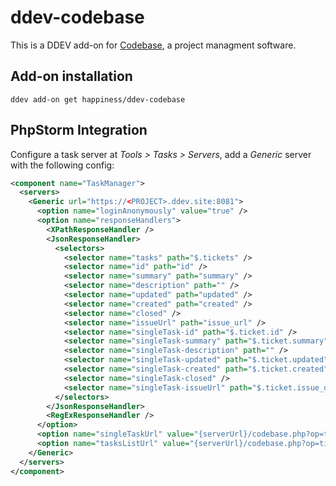 # ddev-codebase

This is a DDEV add-on for [Codebase](https://www.codebasehq.com), a project managment
software.

## Add-on installation

```
ddev add-on get happiness/ddev-codebase
```

## PhpStorm Integration

Configure a task server at _Tools > Tasks > Servers_, add a _Generic_ server with the
following config:

```xml
<component name="TaskManager">
  <servers>
    <Generic url="https://<PROJECT>.ddev.site:8081">
      <option name="loginAnonymously" value="true" />
      <option name="responseHandlers">
        <XPathResponseHandler />
        <JsonResponseHandler>
          <selectors>
            <selector name="tasks" path="$.tickets" />
            <selector name="id" path="id" />
            <selector name="summary" path="summary" />
            <selector name="description" path="" />
            <selector name="updated" path="updated" />
            <selector name="created" path="created" />
            <selector name="closed" />
            <selector name="issueUrl" path="issue_url" />
            <selector name="singleTask-id" path="$.ticket.id" />
            <selector name="singleTask-summary" path="$.ticket.summary" />
            <selector name="singleTask-description" path="" />
            <selector name="singleTask-updated" path="$.ticket.updated" />
            <selector name="singleTask-created" path="$.ticket.created" />
            <selector name="singleTask-closed" />
            <selector name="singleTask-issueUrl" path="$.ticket.issue_url" />
          </selectors>
        </JsonResponseHandler>
        <RegExResponseHandler />
      </option>
      <option name="singleTaskUrl" value="{serverUrl}/codebase.php?op=ticket&amp;id={id}" />
      <option name="tasksListUrl" value="{serverUrl}/codebase.php?op=tickets" />
    </Generic>
  </servers>
</component>
```
